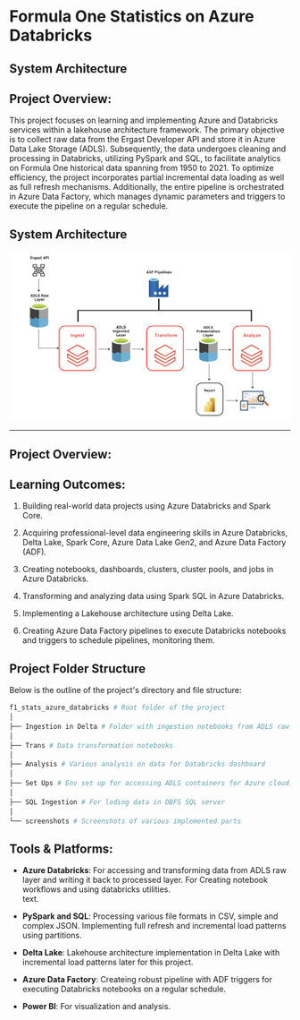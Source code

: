 # Formula One Statistics on Azure Databricks

## System Architecture


## Project Overview:

This project focuses on learning and implementing Azure and Databricks services within a lakehouse architecture framework. The primary objective is to collect raw data from the Ergast Developer API and store it in Azure Data Lake Storage (ADLS). Subsequently, the data undergoes cleaning and processing in Databricks, utilizing PySpark and SQL, to facilitate analytics on Formula One historical data spanning from 1950 to 2021. To optimize efficiency, the project incorporates partial incremental data loading as well as full refresh mechanisms. Additionally, the entire pipeline is orchestrated in Azure Data Factory, which manages dynamic parameters and triggers to execute the pipeline on a regular schedule.

## System Architecture

![System Diagram](screenshots/system_diagram.png "Detailed Overview of the System")

---



## Project Overview:


## Learning Outcomes:

1. Building real-world data projects using Azure Databricks and Spark Core.

2. Acquiring professional-level data engineering skills in Azure Databricks, Delta Lake, Spark Core, Azure Data Lake Gen2, and Azure Data Factory (ADF).

3. Creating notebooks, dashboards, clusters, cluster pools, and jobs in Azure Databricks.

4. Transforming and analyzing data using Spark SQL in Azure Databricks.

5. Implementing a Lakehouse architecture using Delta Lake.

6. Creating Azure Data Factory pipelines to execute Databricks notebooks and triggers to schedule pipelines, monitoring them.


## Project Folder Structure

Below is the outline of the project's directory and file structure:

```bash
f1_stats_azure_databricks # Root folder of the project
│
├── Ingestion in Delta # Folder with ingestion notebooks from ADLS raw layer
│
├── Trans # Data transformation notebooks 
│
├── Analysis # Various analysis on data for Databricks dashboard
│ 
├── Set Ups # Env set up for accessing ADLS containers for Azure cloud.
│ 
├── SQL Ingestion # For loding data in DBFS SQL server
│ 
└── screenshots # Screenshots of various implemented parts
```


## Tools & Platforms:

- **Azure Databricks**: For accessing and transforming data from ADLS raw layer and writing it back to processed layer. For Creating notebook workflows and using databricks utilities.  
  text.

- **PySpark and SQL**: Processing various file formats in CSV, simple and complex JSON. Implementing full refresh and incremental load patterns using partitions. 
  
- **Delta Lake**: Lakehouse architecture implementation in Delta Lake with incremental load patterns
  later for this project.

- **Azure Data Factory**: Createing robust pipeline with ADF triggers for executing Databricks notebooks on a regular schedule.

- **Power BI**: For visualization and analysis.